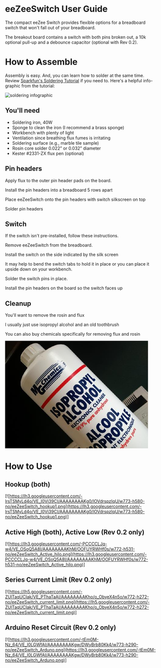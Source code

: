 # eeZeeSwitch User Guide

The compact eeZee Switch provides flexible options for a breadboard switch that won't fall out of your breadboard.

The breakout board contains a switch with both pins broken out, a 10k optional pull-up and a debounce capacitor (optional with Rev 0.2).

# How to Assemble

Assembly is easy. And, you can learn how to solder at the same time. Review [Sparkfun's Soldering Tutorial](https://learn.sparkfun.com/tutorials/how-to-solder---through-hole-soldering) if you need to. Here's a helpful info-graphic from the tutorial:

![soldering infographic](https://cdn.sparkfun.com/assets/c/d/a/a/9/523b1189757b7fb36e8b456b.jpg)

## You'll need
* Soldering iron, 40W
* Sponge to clean the iron (I recommend a brass sponge)
* Workbench with plenty of light
* Ventilation since breathing flux fumes is irritating
* Soldering surface (e.g., marble tile sample)
* Rosin core solder 0.022” or 0.032” diameter
* Kester #2331-ZX flux pen (optional)

## Pin headers
Apply flux to the outer pin header pads on the board.

Install the pin headers into a breadboard 5 rows apart

Place eeZeeSwitch onto the pin headers with switch silkscreen on top

Solder pin headers

## Switch
If the switch isn't pre-installed, follow these instructions.

Remove eeZeeSwitch from the breadboard.

Install the switch on the side indicated by the silk screen

It may help to bend the switch tabs to hold it in place or you can place it upside down on your workbench.

Solder the switch pins in place.

Install the pin headers on the board so the switch faces up

## Cleanup

You'll want to remove the rosin and flux

I usually just use isopropyl alcohol and an old toothbrush

You can also buy chemicals specifically for removing flux and rosin

![insert pin headers](images/assembly_isopropyl.jpg)

# How to Use

## Hookup (both) ##
[![https://lh3.googleusercontent.com/-lrsTSMyLd4o/VE_I0Vi39CI/AAAAAAAAKg0/lOVdrspzIqU/w773-h580-no/eeZeeSwitch_hookup1.png](https://lh3.googleusercontent.com/-lrsTSMyLd4o/VE_I0Vi39CI/AAAAAAAAKg0/lOVdrspzIqU/w773-h580-no/eeZeeSwitch_hookup1.png)]

## Active High (both), Active Low (Rev 0.2 only) ##

[![https://lh3.googleusercontent.com/-PCCCCLJq-w4/VE_OSoQ5A8I/AAAAAAAAKhM/OOFUYRWHf0s/w772-h531-no/eeZeeSwitch_Active_hilo.png](https://lh3.googleusercontent.com/-PCCCCLJq-w4/VE_OSoQ5A8I/AAAAAAAAKhM/OOFUYRWHf0s/w772-h531-no/eeZeeSwitch_Active_hilo.png)]

## Series Current Limit (Rev 0.2 only) ##

[![https://lh5.googleusercontent.com/-ZUlTaqUCIak/VE_PThaTaAI/AAAAAAAAKho/o_ObyeX4n5o/w772-h272-no/eeZeeSwitch_current_limit.png](https://lh5.googleusercontent.com/-ZUlTaqUCIak/VE_PThaTaAI/AAAAAAAAKho/o_ObyeX4n5o/w772-h272-no/eeZeeSwitch_current_limit.png)]

## Arduino Reset Circuit (Rev 0.2 only) ##

[![https://lh3.googleusercontent.com/-tEm0M-Nz_64/VE_I0LGWfAI/AAAAAAAAKgw/DWyBrb80Kk4/w773-h290-no/eeZeeSwitch_Arduno.png](https://lh3.googleusercontent.com/-tEm0M-Nz_64/VE_I0LGWfAI/AAAAAAAAKgw/DWyBrb80Kk4/w773-h290-no/eeZeeSwitch_Arduno.png)]
